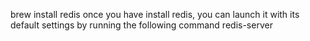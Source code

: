 brew install redis
once you have install redis, you can launch it with its default settings by running the following command
redis-server
